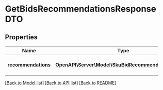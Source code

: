 # GetBidsRecommendationsResponseDTO

## Properties
Name | Type | Description | Notes
------------ | ------------- | ------------- | -------------
**recommendations** | [**OpenAPI\Server\Model\SkuBidRecommendationItemDTO**](SkuBidRecommendationItemDTO.md) | Список товаров с рекомендованными ставками. | 

[[Back to Model list]](../README.md#documentation-for-models) [[Back to API list]](../README.md#documentation-for-api-endpoints) [[Back to README]](../README.md)


